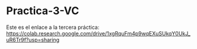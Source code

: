 # Practica-3-VC

Este es el enlace a la tercera práctica: https://colab.research.google.com/drive/1xgRquFm4p9wqEXuSUkqY0UkJ_uR6Tr9f?usp=sharing
